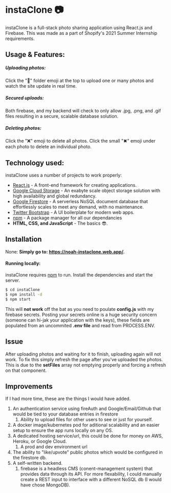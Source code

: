 # instaClone 📷

instaClone is a full-stack photo sharing application using React.js and Firebase. This was made as a part of Shopify's 2021 Summer Internship requirements.

## Usage & Features:

##### Uploading photos:
Click the "📁" folder emoji at the top to upload one or many photos and watch the site update in real time.
##### Secured uploads:
Both firebase, and my backend will check to only allow .jpg, .png, and .gif files resulting in a secure, scalable database solution.

##### Deleting photos:
Click the "❌" emoji to delete all photos.
Click the small "✖" emoji under each photo to delete an individual photo.

## Technology used:
instaClone uses a number of projects to work properly:
* [React.js](https://reactjs.org/) - A front-end framework for creating applications.
* [Google Cloud Storage](https://firebase.google.com/docs/storage/web/start) - An exabyte scale object storage solution with high availability and global redundancy.
* [Google Firestore](https://cloud.google.com/firestore) - A serverless NoSQL document database that effortlessly scales to meet any demand, with no maintenance.
* [Twitter Bootstrap](https://getbootstrap.com/) - A UI boilerplate for modern web apps.
* [npm](https://www.npmjs.com/get-npm) - A package manager for all our dependancies
* **HTML, CSS, and JavaScript** - The basics 😎.

## Installation

None: **Simply go to: https://noah-instaclone.web.app/.**
#### Running locally:
instaClone requires [npm](https://www.npmjs.com/get-npm) to run.
Install the dependencies and start the server.
```sh
$ cd instaClone
$ npm install -d
$ npm start
```
This will **not work** off the bat as you need to poulate **config.js** with my firebase secrets. Posting your secrets online is a huge security concern (someone can hi-jak your application with the keys), these fields are populated from an uncommited **.env file** and read from PROCESS.ENV.

## Issue
After uploading photos and waiting for it to finish, uploading again will not work. To fix this simply refresh the page after you've uploaded the photos. This is due to the **setFiles** array not emptying properly and forcing a refresh on that component.

## Improvements
If I had more time, these are the things I would have added.
1. An authentication service using fireAuth and Google/Email/Github that would be tied to your database entries in firestore
   1. Ability to upload files for other users to see or just for yourself.
2. A docker image/kubernetes pod for aditional scalability and an easier setup to ensure the app runs locally on any OS.
3. A dedicated hosting service/url, this could be done for money on AWS, Heroku, or Google Cloud.
   1. A prod and dev environment url
4. The ability to "like/upvote" public photos which would be configured in the firestore db.
5. A self-written backend. 
   1. firebase is a headless CMS (conent-management system) that provides data through its API. For more flexability, I could manually create a REST input to interface with a different NoSQL db (I would have chose MongoDB).